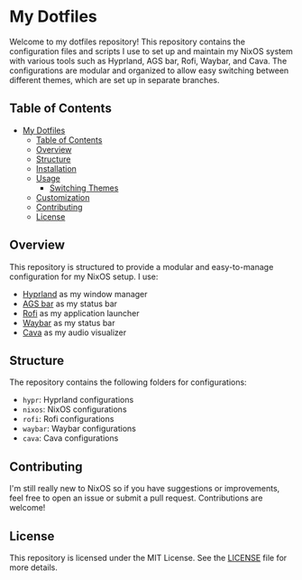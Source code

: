 # My Dotfiles

Welcome to my dotfiles repository! This repository contains the configuration files and scripts I use to set up and maintain my NixOS system with various tools such as Hyprland, AGS bar, Rofi, Waybar, and Cava. The configurations are modular and organized to allow easy switching between different themes, which are set up in separate branches.

## Table of Contents

- [My Dotfiles](#my-dotfiles)
  - [Table of Contents](#table-of-contents)
  - [Overview](#overview)
  - [Structure](#structure)
  - [Installation](#installation)
  - [Usage](#usage)
    - [Switching Themes](#switching-themes)
  - [Customization](#customization)
  - [Contributing](#contributing)
  - [License](#license)

## Overview

This repository is structured to provide a modular and easy-to-manage configuration for my NixOS setup. I use:
- [Hyprland](https://github.com/vaxerski/Hyprland) as my window manager
- [AGS bar](https://github.com/some/ags-bar-repo) as my status bar
- [Rofi](https://github.com/davatorium/rofi) as my application launcher
- [Waybar](https://github.com/Alexays/Waybar) as my status bar
- [Cava](https://github.com/karlstav/cava) as my audio visualizer

## Structure

The repository contains the following folders for configurations:

- `hypr`: Hyprland configurations
- `nixos`: NixOS configurations
- `rofi`: Rofi configurations
- `waybar`: Waybar configurations
- `cava`: Cava configurations

<!--
Each theme is set up in its own branch, and you can switch between them easily.

## Installation

1. **Clone the Repository:**
    ```sh
    git clone https://github.com/yourusername/dotfiles.git
    cd dotfiles
    ```

2. **Symlink the Configurations:**
    ```sh
    ln -s $(pwd)/hypr ~/.config/hypr
    ln -s $(pwd)/nixos ~/.config/nixos
    ln -s $(pwd)/rofi ~/.config/rofi
    ln -s $(pwd)/waybar ~/.config/waybar
    ln -s $(pwd)/cava ~/.config/cava
    ```

3. **Install Dependencies:**
    Ensure you have Nix and the necessary packages installed. You can refer to my `shell.nix` file for a list of dependencies.

    ```sh
    nix-shell
    ```

## Usage

### Switching Themes

To switch between different themes, use the following commands:

```sh
git checkout <theme-branch>
```

For example:

```sh
git checkout theme-dark
```

<details>
<summary>Available Themes</summary>

- `theme-dark`
- `theme-light`
- `theme-nord`
- `theme-gruvbox`

</details>

After checking out the desired theme, reload your configurations:

```sh
hyprctl reload
waybar reload
rofi -restart
pkill cava && cava &
```

## Customization

Feel free to customize the configurations to fit your needs. Here are a few tips:

- **Hyprland Configuration:**
    Modify `hypr/hyprland.conf` to change window manager settings.
- **Waybar Modules:**
    Add or remove modules in `waybar/config` to display different information.
- **Rofi:**
    Customize the look and feel of Rofi by editing `rofi/config.rasi`.
- **Cava:**
    Change visualizer settings in `cava/config`.
-->
## Contributing

I'm still really new to NixOS so if you have suggestions or improvements, feel free to open an issue or submit a pull request. Contributions are welcome!

## License

This repository is licensed under the MIT License. See the [LICENSE](LICENSE) file for more details.
